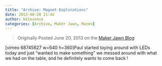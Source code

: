 ```yaml
---
title: "Archive: Magnet Explorations"
date: 2013-06-20 21:42
author: bklevence
categories: [Archive, Maker Jawn, Mazes]
---
```

<blockquote>Originally Posted June 20, 2013 on the <a href="http://makerjawn.org/blog/2013/06/20/catsncoons-making-stuffs-with-magnets-from-bk/">Maker Jawn Blog</a></blockquote>
[vimeo 68745627 w=640 h=360]Paul started toying around with LEDs today and just “wanted to make something” we messed around with what we had on the table, and he definitely wants to come back !

